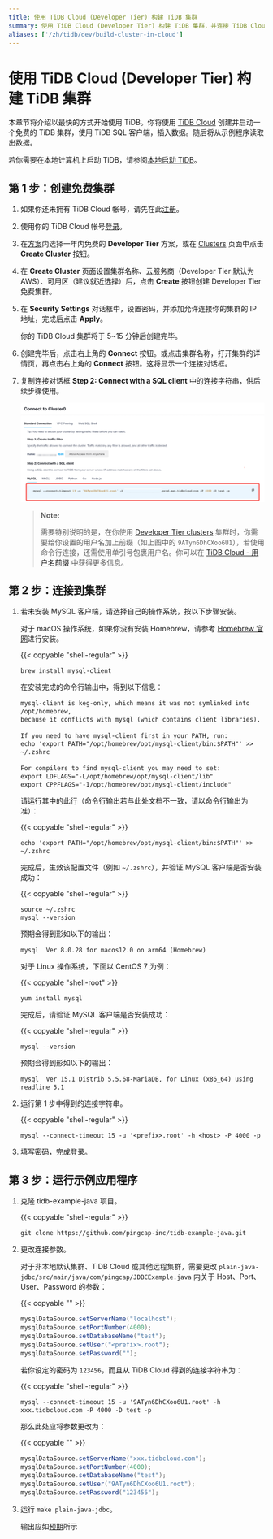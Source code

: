 ```yaml
---
title: 使用 TiDB Cloud (Developer Tier) 构建 TiDB 集群
summary: 使用 TiDB Cloud (Developer Tier) 构建 TiDB 集群，并连接 TiDB Cloud 集群。
aliases: ['/zh/tidb/dev/build-cluster-in-cloud']
---
```


<!-- markdownlint-disable MD029 -->

# 使用 TiDB Cloud (Developer Tier) 构建 TiDB 集群

本章节将介绍以最快的方式开始使用 TiDB。你将使用 [TiDB Cloud](https://en.pingcap.com/tidb-cloud) 创建并启动一个免费的 TiDB 集群，使用 TiDB SQL 客户端，插入数据。随后将从示例程序读取出数据。

若你需要在本地计算机上启动 TiDB，请参阅[本地启动 TiDB](/quick-start-with-tidb.md)。

## 第 1 步：创建免费集群

1. 如果你还未拥有 TiDB Cloud 帐号，请先在此[注册](https://tidbcloud.com/free-trial)。
2. 使用你的 TiDB Cloud 帐号[登录](https://tidbcloud.com/)。
3. 在[方案](https://tidbcloud.com/console/plans)内选择一年内免费的 **Developer Tier** 方案，或在 [Clusters](https://tidbcloud.com/console/clusters) 页面中点击 **Create Cluster** 按钮。
4. 在 **Create Cluster** 页面设置集群名称、云服务商（Developer Tier 默认为 AWS）、可用区（建议就近选择）后，点击 **Create** 按钮创建 Developer Tier 免费集群。
5. 在 **Security Settings** 对话框中，设置密码，并添加允许连接你的集群的 IP 地址，完成后点击 **Apply**。

    你的 TiDB Cloud 集群将于 5~15 分钟后创建完毕。

6. 创建完毕后，点击右上角的 **Connect** 按钮。或点击集群名称，打开集群的详情页，再点击右上角的 **Connect** 按钮。这将显示一个连接对话框。
7. 复制连接对话框 **Step 2: Connect with a SQL client** 中的连接字符串，供后续步骤使用。

    ![SQL string](/media/develop/tidb-cloud-connect.png)

    > **Note:**
    >
    > 需要特别说明的是，在你使用 [Developer Tier clusters](https://docs.pingcap.com/tidbcloud/select-cluster-tier#developer-tier) 集群时，你需要给你设置的用户名加上前缀（如上图中的 `9ATyn6DhCXoo6U1`），若使用命令行连接，还需使用单引号包裹用户名。你可以在 [TiDB Cloud - 用户名前缀](https://docs.pingcap.com/tidbcloud/select-cluster-tier#user-name-prefix) 中获得更多信息。

## 第 2 步：连接到集群

1. 若未安装 MySQL 客户端，请选择自己的操作系统，按以下步骤安装。

    <SimpleTab>

    <div label="macOS">

    对于 macOS 操作系统，如果你没有安装 Homebrew，请参考 [Homebrew 官网](https://brew.sh/index_zh-cn)进行安装。

    {{< copyable "shell-regular" >}}

    ```shell
    brew install mysql-client
    ```

    在安装完成的命令行输出中，得到以下信息：

    ```
    mysql-client is keg-only, which means it was not symlinked into /opt/homebrew,
    because it conflicts with mysql (which contains client libraries).

    If you need to have mysql-client first in your PATH, run:
    echo 'export PATH="/opt/homebrew/opt/mysql-client/bin:$PATH"' >> ~/.zshrc

    For compilers to find mysql-client you may need to set:
    export LDFLAGS="-L/opt/homebrew/opt/mysql-client/lib"
    export CPPFLAGS="-I/opt/homebrew/opt/mysql-client/include"
    ```

    请运行其中的此行（命令行输出若与此处文档不一致，请以命令行输出为准）：

    {{< copyable "shell-regular" >}}

    ```shell
    echo 'export PATH="/opt/homebrew/opt/mysql-client/bin:$PATH"' >> ~/.zshrc
    ```

    完成后，生效该配置文件（例如 `~/.zshrc`），并验证 MySQL 客户端是否安装成功：

    {{< copyable "shell-regular" >}}

    ```shell
    source ~/.zshrc
    mysql --version
    ```

    预期会得到形如以下的输出：

    ```
    mysql  Ver 8.0.28 for macos12.0 on arm64 (Homebrew)
    ```

    </div>

    <div label="Linux">

    对于 Linux 操作系统，下面以 CentOS 7 为例：

    {{< copyable "shell-root" >}}

    ```shell
    yum install mysql
    ```

    完成后，请验证 MySQL 客户端是否安装成功：

    {{< copyable "shell-regular" >}}

    ```shell
    mysql --version
    ```

    预期会得到形如以下的输出：

    ```
    mysql  Ver 15.1 Distrib 5.5.68-MariaDB, for Linux (x86_64) using readline 5.1
    ```

    </div>

    </SimpleTab>

2. 运行第 1 步中得到的连接字符串。

    {{< copyable "shell-regular" >}}

    ```shell
    mysql --connect-timeout 15 -u '<prefix>.root' -h <host> -P 4000 -p
    ```

3. 填写密码，完成登录。

## 第 3 步：运行示例应用程序

1. 克隆 tidb-example-java 项目。

    {{< copyable "shell-regular" >}}

    ```shell
    git clone https://github.com/pingcap-inc/tidb-example-java.git
    ```

2. 更改连接参数。

    对于非本地默认集群、TiDB Cloud 或其他远程集群，需要更改 `plain-java-jdbc/src/main/java/com/pingcap/JDBCExample.java` 内关于 Host、Port、User、Password 的参数：

    {{< copyable "" >}}

    ```java
    mysqlDataSource.setServerName("localhost");
    mysqlDataSource.setPortNumber(4000);
    mysqlDataSource.setDatabaseName("test");
    mysqlDataSource.setUser("<prefix>.root");
    mysqlDataSource.setPassword("");
    ```

    若你设定的密码为 `123456`，而且从 TiDB Cloud 得到的连接字符串为：

    {{< copyable "shell-regular" >}}

    ```shell
    mysql --connect-timeout 15 -u '9ATyn6DhCXoo6U1.root' -h xxx.tidbcloud.com -P 4000 -D test -p
    ```

    那么此处应将参数更改为：

    {{< copyable "" >}}

    ```java
    mysqlDataSource.setServerName("xxx.tidbcloud.com");
    mysqlDataSource.setPortNumber(4000);
    mysqlDataSource.setDatabaseName("test");
    mysqlDataSource.setUser("9ATyn6DhCXoo6U1.root");
    mysqlDataSource.setPassword("123456");
    ```

3. 运行 `make plain-java-jdbc`。

    输出应如[预期](https://github.com/pingcap-inc/tidb-example-java/blob/main/Expected-Output.md#plain-java-jdbc)所示
